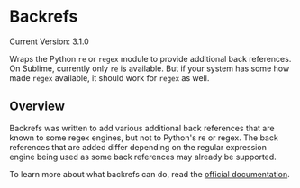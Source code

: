# Backrefs

Current Version: 3.1.0

Wraps the Python `re` or `regex` module to provide additional back references.  On Sublime, currently only `re` is available.  But if your system has some how made `regex` available, it should work for `regex` as well.

## Overview

Backrefs was written to add various additional back references that are known to some regex engines, but not to Python's re or regex.  The back references that are added differ depending on the regular expression engine being used as some back references may already be supported.

To learn more about what backrefs can do, read the [official documentation](http://facelessuser.github.io/backrefs/).
